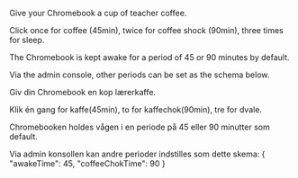 Give your Chromebook a cup of teacher coffee.

  Click once for coffee (45min), twice for coffee shock (90min), three times for sleep.
  
  The Chromebook is kept awake for a period of 45 or 90 minutes by default.
  
  Via the admin console, other periods can be set as the schema below.

Giv din Chromebook en kop lærerkaffe. 

  Klik én gang for kaffe(45min), to for kaffechok(90min), tre for dvale.
  
  Chromebooken holdes vågen i en periode på 45 eller 90 minutter som default.
  
  Via admin konsollen kan andre perioder indstilles som dette skema:
{
    "awakeTime": 45,
    "coffeeChokTime": 90
}
